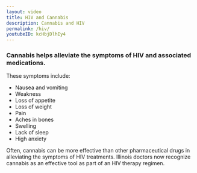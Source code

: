 ```yaml
---
layout: video
title: HIV and Cannabis
description: Cannabis and HIV
permalink: /hiv/
youtubeID: kcHbjDlhIy4
---
```


### Cannabis helps alleviate the symptoms of HIV and associated medications.

These symptoms include: 
* Nausea and vomiting
* Weakness
* Loss of appetite
* Loss of weight
* Pain
* Aches in bones
* Swelling
* Lack of sleep
* High anxiety

Often, cannabis can be more effective than other pharmaceutical drugs in alleviating the symptoms of HIV treatments. Illinois doctors now recognize cannabis as an effective tool as part of an HIV therapy regimen.
